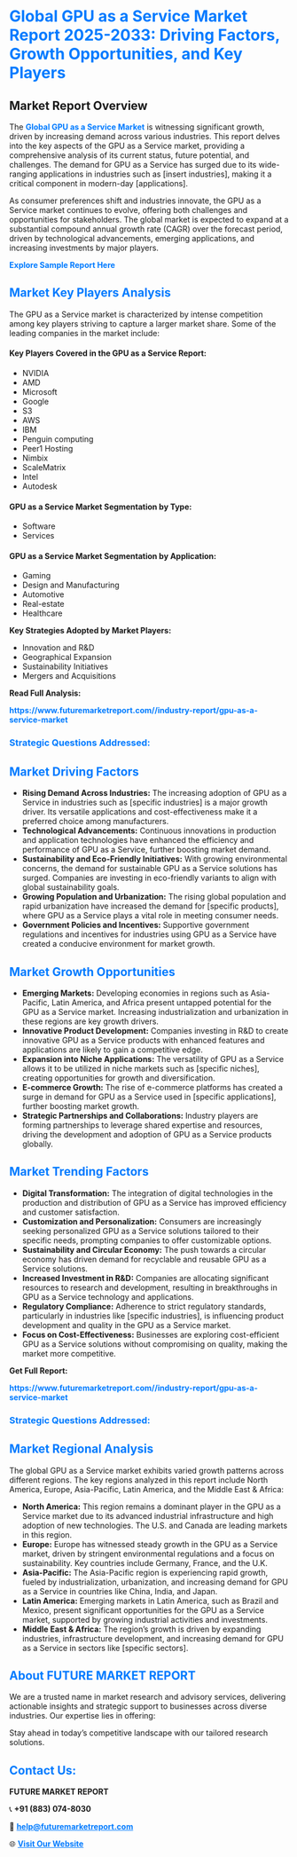<h1 style="color: #007BFF;">Global GPU as a Service Market Report 2025-2033: Driving Factors, Growth Opportunities, and Key Players</h1>

<section id="overview">
<h2>Market Report Overview</h2>
<p>The <a href="https://www.futuremarketreport.com//industry-report/gpu-as-a-service-market" style="color: #007BFF; text-decoration: none;"><strong>Global GPU as a Service Market</strong></a> is witnessing significant growth, driven by increasing demand across various industries. This report delves into the key aspects of the GPU as a Service market, providing a comprehensive analysis of its current status, future potential, and challenges. The demand for GPU as a Service has surged due to its wide-ranging applications in industries such as [insert industries], making it a critical component in modern-day [applications].</p>
<p>As consumer preferences shift and industries innovate, the GPU as a Service market continues to evolve, offering both challenges and opportunities for stakeholders. The global market is expected to expand at a substantial compound annual growth rate (CAGR) over the forecast period, driven by technological advancements, emerging applications, and increasing investments by major players.</p>
</section>

<section id="overview">
<p><a href="https://www.futuremarketreport.com//request-sample/reportId=61264" style="color: #007BFF; text-decoration: none;"><strong>Explore Sample Report Here</strong></a></p>
</section>

<section id="key-players">
<h2 style="color: #007BFF;">Market Key Players Analysis</h2>
<p>The GPU as a Service market is characterized by intense competition among key players striving to capture a larger market share. Some of the leading companies in the market include:</p>
<h4>Key Players Covered in the GPU as a Service Report:</h4>
<ul><li>NVIDIA</li><li>AMD</li><li>Microsoft</li><li>Google</li><li>S3</li><li>AWS</li><li>IBM</li><li>Penguin computing</li><li>Peer1 Hosting</li><li>Nimbix</li><li>ScaleMatrix</li><li>Intel</li><li>Autodesk</li></ul>
<h4>GPU as a Service Market Segmentation by Type:</h4>
<ul><li>Software</li><li>Services</li></ul>

<h4>GPU as a Service Market Segmentation by Application:</h4>
<ul><li>Gaming</li><li>Design and Manufacturing</li><li>Automotive</li><li>Real-estate</li><li>Healthcare</li></ul>
<p><strong>Key Strategies Adopted by Market Players:</strong></p>
<ul>
<li>Innovation and R&D</li>
<li>Geographical Expansion</li>
<li>Sustainability Initiatives</li>
<li>Mergers and Acquisitions</li>
</ul>
</section>

<section>
<p><strong>Read Full Analysis: </strong></p><a href="https://www.futuremarketreport.com//industry-report/gpu-as-a-service-market" style="color: #007BFF; text-decoration: none;"><strong>https://www.futuremarketreport.com//industry-report/gpu-as-a-service-market</strong></a>
<h3 style="color: #007BFF;">Strategic Questions Addressed:</h3>
</section>

<section id="driving-factors">
<h2 style="color: #007BFF;">Market Driving Factors</h2>
<ul>
<li><strong>Rising Demand Across Industries:</strong> The increasing adoption of GPU as a Service in industries such as [specific industries] is a major growth driver. Its versatile applications and cost-effectiveness make it a preferred choice among manufacturers.</li>
<li><strong>Technological Advancements:</strong> Continuous innovations in production and application technologies have enhanced the efficiency and performance of GPU as a Service, further boosting market demand.</li>
<li><strong>Sustainability and Eco-Friendly Initiatives:</strong> With growing environmental concerns, the demand for sustainable GPU as a Service solutions has surged. Companies are investing in eco-friendly variants to align with global sustainability goals.</li>
<li><strong>Growing Population and Urbanization:</strong> The rising global population and rapid urbanization have increased the demand for [specific products], where GPU as a Service plays a vital role in meeting consumer needs.</li>
<li><strong>Government Policies and Incentives:</strong> Supportive government regulations and incentives for industries using GPU as a Service have created a conducive environment for market growth.</li>
</ul>
</section>

<section id="growth-opportunities">
<h2 style="color: #007BFF;">Market Growth Opportunities</h2>
<ul>
<li><strong>Emerging Markets:</strong> Developing economies in regions such as Asia-Pacific, Latin America, and Africa present untapped potential for the GPU as a Service market. Increasing industrialization and urbanization in these regions are key growth drivers.</li>
<li><strong>Innovative Product Development:</strong> Companies investing in R&D to create innovative GPU as a Service products with enhanced features and applications are likely to gain a competitive edge.</li>
<li><strong>Expansion into Niche Applications:</strong> The versatility of GPU as a Service allows it to be utilized in niche markets such as [specific niches], creating opportunities for growth and diversification.</li>
<li><strong>E-commerce Growth:</strong> The rise of e-commerce platforms has created a surge in demand for GPU as a Service used in [specific applications], further boosting market growth.</li>
<li><strong>Strategic Partnerships and Collaborations:</strong> Industry players are forming partnerships to leverage shared expertise and resources, driving the development and adoption of GPU as a Service products globally.</li>
</ul>
</section>

<section id="trending-factors">
<h2 style="color: #007BFF;">Market Trending Factors</h2>
<ul>
<li><strong>Digital Transformation:</strong> The integration of digital technologies in the production and distribution of GPU as a Service has improved efficiency and customer satisfaction.</li>
<li><strong>Customization and Personalization:</strong> Consumers are increasingly seeking personalized GPU as a Service solutions tailored to their specific needs, prompting companies to offer customizable options.</li>
<li><strong>Sustainability and Circular Economy:</strong> The push towards a circular economy has driven demand for recyclable and reusable GPU as a Service solutions.</li>
<li><strong>Increased Investment in R&D:</strong> Companies are allocating significant resources to research and development, resulting in breakthroughs in GPU as a Service technology and applications.</li>
<li><strong>Regulatory Compliance:</strong> Adherence to strict regulatory standards, particularly in industries like [specific industries], is influencing product development and quality in the GPU as a Service market.</li>
<li><strong>Focus on Cost-Effectiveness:</strong> Businesses are exploring cost-efficient GPU as a Service solutions without compromising on quality, making the market more competitive.</li>
</ul>
</section>

<section>
<p><strong>Get Full Report: </strong></p><a href="https://www.futuremarketreport.com//industry-report/gpu-as-a-service-market" style="color: #007BFF; text-decoration: none;"><strong>https://www.futuremarketreport.com//industry-report/gpu-as-a-service-market</strong></a>
<h3 style="color: #007BFF;">Strategic Questions Addressed:</h3>
</section>


<section id="regional-analysis">
<h2 style="color: #007BFF;">Market Regional Analysis</h2>
<p>The global GPU as a Service market exhibits varied growth patterns across different regions. The key regions analyzed in this report include North America, Europe, Asia-Pacific, Latin America, and the Middle East & Africa:</p>
<ul>
<li><strong>North America:</strong> This region remains a dominant player in the GPU as a Service market due to its advanced industrial infrastructure and high adoption of new technologies. The U.S. and Canada are leading markets in this region.</li>
<li><strong>Europe:</strong> Europe has witnessed steady growth in the GPU as a Service market, driven by stringent environmental regulations and a focus on sustainability. Key countries include Germany, France, and the U.K.</li>
<li><strong>Asia-Pacific:</strong> The Asia-Pacific region is experiencing rapid growth, fueled by industrialization, urbanization, and increasing demand for GPU as a Service in countries like China, India, and Japan.</li>
<li><strong>Latin America:</strong> Emerging markets in Latin America, such as Brazil and Mexico, present significant opportunities for the GPU as a Service market, supported by growing industrial activities and investments.</li>
<li><strong>Middle East & Africa:</strong> The region’s growth is driven by expanding industries, infrastructure development, and increasing demand for GPU as a Service in sectors like [specific sectors].</li>
</ul>
</section>

<footer>
<h2 style="color: #007BFF;">About FUTURE MARKET REPORT</h2>
<p>We are a trusted name in market research and advisory services, delivering actionable insights and strategic support to businesses across diverse industries. Our expertise lies in offering:</p>

<p>Stay ahead in today’s competitive landscape with our tailored research solutions.</p>

<h2 style="color: #007BFF;">Contact Us:</h2>
<p><strong>FUTURE MARKET REPORT</strong></p>
<p>📞 <strong>+91 (883) 074-8030</strong></p>
<p>📧 <strong><a href="mailto:help@futuremarketreport.com" style="color: #007BFF;">help@futuremarketreport.com</a></strong></p>
<p>🌐 <strong><a href="https://www.futuremarketreport.com/" style="color: #007BFF;">Visit Our Website</a></strong></p>
</footer>